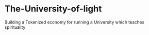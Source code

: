 # The-University-of-light
Building a Tokenized economy for running a University which teaches spirituality
